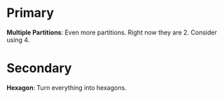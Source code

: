 # Primary

**Multiple Partitions**: Even more partitions. Right now they are 2. Consider using 4.

# Secondary

**Hexagon**: Turn everything into hexagons.
